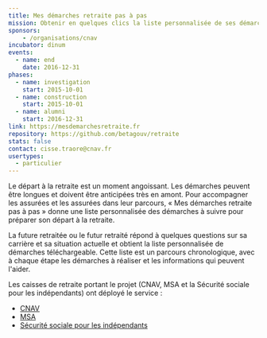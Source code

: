 ```yaml
---
title: Mes démarches retraite pas à pas
mission: Obtenir en quelques clics la liste personnalisée de ses démarches de retraite
sponsors:
    - /organisations/cnav
incubator: dinum
events:
  - name: end
    date: 2016-12-31
phases:
  - name: investigation
    start: 2015-10-01
  - name: construction
    start: 2015-10-01
  - name: alumni
    start: 2016-12-31
link: https://mesdemarchesretraite.fr
repository: https://github.com/betagouv/retraite
stats: false
contact: cisse.traore@cnav.fr
usertypes:
  - particulier
---
```


Le départ à la retraite est un moment angoissant. Les démarches peuvent être longues et doivent être anticipées très en amont. Pour accompagner les assurées et les assurées dans leur parcours, « Mes démarches retraite pas à pas » donne une liste personnalisée des démarches à suivre pour préparer son départ à la retraite.

La future retraitée ou le futur retraité répond à quelques questions sur sa carrière et sa situation actuelle et obtient la liste personnalisée de démarches téléchargeable. Cette liste est un parcours chronologique, avec à chaque étape les démarches à réaliser et les informations qui peuvent l'aider.

Les caisses de retraite portant le projet (CNAV, MSA et la Sécurité sociale pour les indépendants) ont déployé le service :
- [CNAV](https://mesdemarchesretraite.fr/lassuranceretraite)
- [MSA](http://www.msa.fr/lfr/retraite/demande-de-retraite)
- [Sécurité sociale pour les indépendants](https://www.secu-independants.fr/retraite/mes-demarches-retraite/)
